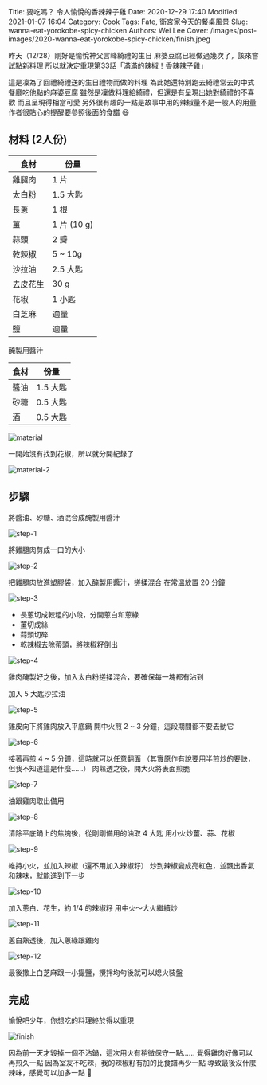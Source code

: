 Title: 要吃嗎？ 令人愉悅的香辣辣子雞
Date: 2020-12-29 17:40
Modified: 2021-01-07 16:04
Category: Cook
Tags: Fate, 衛宮家今天的餐桌風景
Slug: wanna-eat-yorokobe-spicy-chicken
Authors: Wei Lee
Cover: /images/post-images/2020-wanna-eat-yorokobe-spicy-chicken/finish.jpeg

昨天（12/28）剛好是愉悅神父言峰綺禮的生日
麻婆豆腐已經做過幾次了，該來嘗試點新料理
所以就決定重現第33話「滿滿的辣椒！香辣辣子雞」

<!--more-->

這是凜為了回禮綺禮送的生日禮物而做的料理
為此她還特別跑去綺禮常去的中式餐廳吃他點的麻婆豆腐
雖然是凜做料理給綺禮，但還是有呈現出她對綺禮的不喜歡
而且呈現得相當可愛
另外很有趣的一點是故事中用的辣椒量不是一般人的用量
作者很貼心的提醒要參照後面的食譜 😆

## 材料 (2人份)

| 食材 | 份量 |
|---|---|
| 雞腿肉 | 1 片 |
| 太白粉 | 1.5 大匙 |
| 長蔥 | 1 根 |
| 薑 | 1 片 (10 g) |
| 蒜頭 | 2 瓣 |
| 乾辣椒 | 5 ~ 10g |
| 沙拉油 | 2.5 大匙 |
| 去皮花生 | 30 g |
| 花椒 | 1 小匙 |
| 白芝麻 | 適量 |
| 鹽 | 適量 |

醃製用醬汁

| 食材 | 份量 |
|---|---|
| 醬油 | 1.5 大匙 |
| 砂糖 | 0.5 大匙 |
| 酒 | 0.5 大匙 |

![material]({static}/images/post-images/2020-wanna-eat-yorokobe-spicy-chicken/material.jpeg)

一開始沒有找到花椒，所以就分開紀錄了

![material-2]({static}/images/post-images/2020-wanna-eat-yorokobe-spicy-chicken/material-2.jpeg)

## 步驟
將醬油、砂糖、酒混合成醃製用醬汁

![step-1]({static}/images/post-images/2020-wanna-eat-yorokobe-spicy-chicken/step-1.jpeg)

將雞腿肉剪成一口的大小

![step-2]({static}/images/post-images/2020-wanna-eat-yorokobe-spicy-chicken/step-2.jpeg)

把雞腿肉放進塑膠袋，加入醃製用醬汁，搓揉混合
在常溫放置 20 分鐘

![step-3]({static}/images/post-images/2020-wanna-eat-yorokobe-spicy-chicken/step-3.jpeg)

* 長蔥切成較粗的小段，分開蔥白和蔥綠
* 薑切成絲
* 蒜頭切碎
* 乾辣椒去除蒂頭，將辣椒籽倒出

![step-4]({static}/images/post-images/2020-wanna-eat-yorokobe-spicy-chicken/step-4.jpeg)

雞肉醃製好之後，加入太白粉搓揉混合，要確保每一塊都有沾到

加入 5 大匙沙拉油

![step-5]({static}/images/post-images/2020-wanna-eat-yorokobe-spicy-chicken/step-5.jpeg)

雞皮向下將雞肉放入平底鍋
開中火煎 2 ~ 3 分鐘，這段期間都不要去動它

![step-6]({static}/images/post-images/2020-wanna-eat-yorokobe-spicy-chicken/step-6.jpeg)

接著再煎 4 ~ 5 分鐘，這時就可以任意翻面
（其實原作有說要用半煎炒的要訣，但我不知道這是什麼......）
肉熟透之後，開大火將表面煎脆

![step-7]({static}/images/post-images/2020-wanna-eat-yorokobe-spicy-chicken/step-7.jpeg)

油跟雞肉取出備用

![step-8]({static}/images/post-images/2020-wanna-eat-yorokobe-spicy-chicken/step-8.jpeg)

清除平底鍋上的焦塊後，從剛剛備用的油取 4 大匙
用小火炒薑、蒜、花椒

![step-9]({static}/images/post-images/2020-wanna-eat-yorokobe-spicy-chicken/step-9.jpeg)

維持小火，並加入辣椒（還不用加入辣椒籽）
炒到辣椒變成亮紅色，並飄出香氣和辣味，就能進到下一步

![step-10]({static}/images/post-images/2020-wanna-eat-yorokobe-spicy-chicken/step-10.jpeg)

加入蔥白、花生，約 1/4 的辣椒籽
用中火～大火繼續炒

![step-11]({static}/images/post-images/2020-wanna-eat-yorokobe-spicy-chicken/step-11.jpeg)

蔥白熟透後，加入蔥綠跟雞肉

![step-12]({static}/images/post-images/2020-wanna-eat-yorokobe-spicy-chicken/step-12.jpeg)

最後撒上白芝麻跟一小撮鹽，攪拌均勻後就可以熄火裝盤

## 完成
愉悅吧少年，你想吃的料理終於得以重現

![finish]({static}/images/post-images/2020-wanna-eat-yorokobe-spicy-chicken/finish.jpeg)

因為前一天才毀掉一個不沾鍋，這次用火有稍微保守一點......
覺得雞肉好像可以再煎久一點
因為室友不吃辣，我的辣椒籽有加的比食譜再少一點
導致最後沒什麼辣味，感覺可以加多一點 🤔
